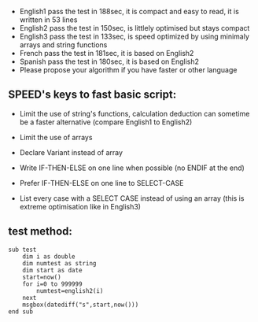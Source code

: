 - English1 pass the test in 188sec, it is compact and easy to read, it is written in 53 lines
- English2 pass the test in 150sec, is littlely optimised but stays compact
- English3 pass the test in 133sec, is speed optimized by using minimaly arrays and string functions
- French pass the test in 181sec, it is based on English2
- Spanish pass the test in 180sec, it is based on English2
- Please propose your algorithm if you have faster or other language

## SPEED's keys to fast basic script:
- Limit the use of string's functions, calculation deduction can sometime be a faster alternative (compare English1 to English2)
- Limit the use of arrays
- Declare Variant instead of array
- Write IF-THEN-ELSE on one line when possible (no ENDIF at the end)
- Prefer IF-THEN-ELSE on one line to SELECT-CASE

- List every case with a SELECT CASE instead of using an array (this is extreme optimisation like in English3)

## test method:
 
```
sub test
	dim i as double
	dim numtest as string
	dim start as date
	start=now()
	for i=0 to 999999
		numtest=english2(i)
	next
	msgbox(datediff("s",start,now()))
end sub
```
